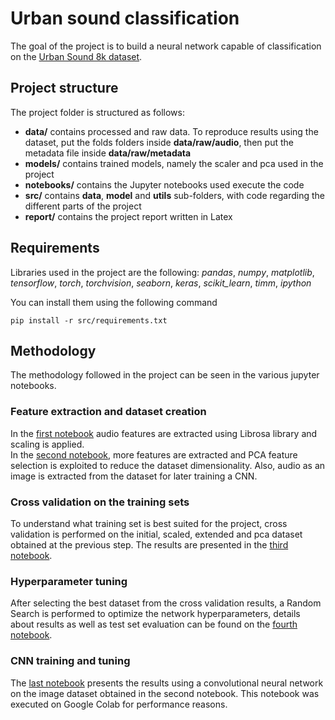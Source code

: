 # Urban sound classification

The goal of the project is to build a neural network capable of classification on the [Urban Sound 8k dataset](https://drive.google.com/drive/folders/1OjQNi9TJHK99DZyhiZPl8NlFbIQqaLFg?usp=drive_link).<br>

## Project structure
The project folder is structured as follows:
- **data/** contains processed and raw data. To reproduce results using the dataset, 
put the folds folders inside **data/raw/audio**, then put the metadata file inside **data/raw/metadata**
- **models/** contains trained models, namely the scaler and pca used in the project
- **notebooks/** contains the Jupyter notebooks used execute the code
- **src/** contains **data**, **model** and **utils** sub-folders, with code regarding the different parts 
of the project
- **report/** contains the project report written in Latex

## Requirements
Libraries used in the project are the following: *pandas*, *numpy*, *matplotlib*, *tensorflow*, *torch*, *torchvision*, *seaborn*, *keras*, *scikit_learn*, *timm*, *ipython*

You can install them using the following command
```[shell]
pip install -r src/requirements.txt
```

## Methodology
The methodology followed in the project can be seen in the various jupyter notebooks.

### Feature extraction and dataset creation
In the [first notebook](https://github.com/tomfran/urban-sound-classification/blob/main/notebooks/01_dataset.ipynb) audio features are extracted using Librosa library and scaling 
is applied. <br>
In the [second notebook](https://github.com/tomfran/urban-sound-classification/blob/main/notebooks/02_dataset_extended_cnn.ipynb), more features are extracted and PCA feature selection is exploited to reduce the dataset dimensionality.
Also, audio as an image is extracted from the dataset for later training a CNN.

### Cross validation on the training sets
To understand what training set is best suited for the project, 
cross validation is performed on the initial, scaled, extended and pca dataset obtained at the previous step.
The results are presented in the [third notebook](https://github.com/tomfran/urban-sound-classification/blob/main/notebooks/03_cross_validation_mlp.ipynb).

### Hyperparameter tuning 
After selecting the best dataset from the cross validation results, 
a Random Search is performed to optimize the network hyperparameters, 
details about results as well as test set evaluation can be found on the [fourth notebook](https://github.com/tomfran/urban-sound-classification/blob/main/notebooks/04_hyperparameter_tuning_mlp.ipynb).

### CNN training and tuning
The [last notebook](https://github.com/tomfran/urban-sound-classification/blob/main/notebooks/05_cnn.ipynb) presents the results using a convolutional neural 
network on the image dataset obtained in the second notebook.
This notebook was executed on Google Colab for performance reasons.
